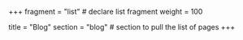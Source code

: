 +++
fragment = "list" # declare list fragment
weight = 100

title = "Blog"
section = "blog" # section to pull the list of pages
+++